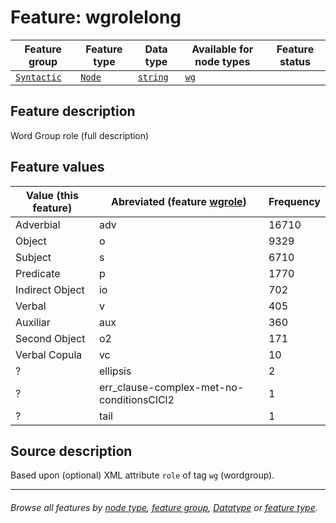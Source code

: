 # Feature: wgrolelong <a name="start"></a>

Feature group | Feature type | Data type | Available for node types | Feature status
---  | --- | --- | --- | ---
[`Syntactic`](featuresbygroup.md#syntactic-features) | [`Node`](featuresbyfeaturetype.md#node-features) | [`string`](featuresbydatatype.md#string-datatype)  | [`wg`](featuresbynodetype.md#word-group-nodes)

## Feature description 

Word Group role (full description)

## Feature values

Value (this feature) | Abreviated (feature [wgrole](wgrole.md#start)) | Frequency
--- |  --- | ---
Adverbial | adv | 16710
Object |o | 9329
Subject | s | 6710
Predicate | p | 1770
Indirect Object | io | 702
Verbal | v | 405
Auxiliar | aux | 360
Second Object | o2 | 171
Verbal Copula | vc | 10
? | ellipsis | 2
? | err_clause-complex-met-no-conditionsClCl2 | 1
?  | tail | 1


## Source description

Based upon (optional) XML attribute `role` of tag `wg` (wordgroup).

---
###### *Browse all features by [node type](featuresbynodetype.md#start), [feature group](featuresbygroup.md#start), [Datatype](featuresbydatatype.md#start)  or [feature type](featuresbyfeaturetype.md#start).*
